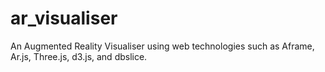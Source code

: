 # ar_visualiser
An Augmented Reality Visualiser using web technologies such as Aframe, Ar.js, Three.js, d3.js, and dbslice.
